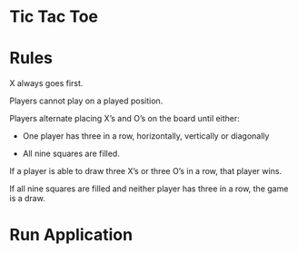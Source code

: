 # Tic Tac Toe

# Rules
X always goes first.

Players cannot play on a played position.

Players alternate placing X’s and O’s on the board until either:

- One player has three in a row, horizontally, vertically or diagonally

- All nine squares are filled.

If a player is able to draw three X’s or three O’s in a row, that player wins.

If all nine squares are filled and neither player has three in a row, the game is a draw.

# Run Application
